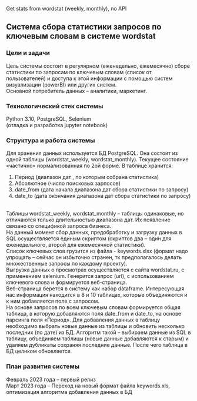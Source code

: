 Get stats from wordstat (weekly, monthly), no API
## Система сбора статистики запросов по ключевым словам в системе wordstat

### Цели и задачи
Цель системы состоит в регулярном (еженедельно, ежемесячно) сборе статистики по запросам по ключевым словам (список от пользователей) и доступа к этой информации с помощью систем визуализации (powerBI) или других систем.<br>
Основной потребитель данных – аналитики, маркетинг.

### Технологический стек системы
Python 3.10, PostgreSQL, Selenium<br>
(отладка и разработка jupyter notebook)

### Структура и работа системы
Для хранения данных используется БД PostgreSQL. Она состоит из одной  таблицы (wordstat_weekly, wordstat_monthly). Текущее состояние «частично» нормализованная по 2ой форме. В таблице хранится:
1.	Период (диапазон дат , по которым собрана статистика)
2.	Абсолютное (число поисковых зарпосов)
3.	date_from (дата начала диапазона дат сбора статистики по запросу)
4.	date_to (дата окончания диапазона дат сбора статистики по запросу)
<br>
Таблицы wordstat_weekly, wordstat_monthly – таблицы одинаковые, но отличаются только длительностью диапазона дат. Их появление связано со спецификой запроса бизнеса.<br>
На данный момент сбор данных, предобработку и загрузку данных в SQL осуществляется единым скриптом (скриптов два – один для еженедельного, второй для ежемесячной статистики).<br>
Список ключевых слов грузится из файла - keywords.xlsx (формат надо упрощать – сейчас он избыточно странен, тк предполагалось делать множественные запросы по каждому проекту).<br>
Выгрузка данных о просмотрах осуществляется с сайта wordstat.ru, с применением selenium. Генерится запрос (url), с использованием ключевого слова и формируется веб-страница.<br>
Веб-страница берется в систему как набор dataframe. Интересующая нас информация находится в 8 и 10 таблицах, которые объединяются и к ним добавляется поле с запросом.<br>
На основе запросов по всем ключевым словам формируется общая таблица, в которую добавляются поля date_from и date_to, на основе парсинга поля «Период».
Для добавления данных в таблицу необходимо выбрать новые данные из таблицы и обновить несколько последних (по дате) из БД. Алгоритм такой – выбираем данные из SQL в таблицу, объединяем таблицы (новые данные добавляются к старым) и удаляем дубликаты сохраняя последние данные. После чего таблица в БД целиком обновляется.

### План развития системы

Февраль 2023 года – первый релиз<br>
Март 2023 года – Переход на новый формат файла keywords.xls, оптимизация алгоритма добавления данных в БД<br>


